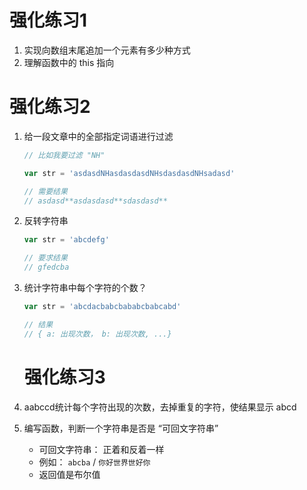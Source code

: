 # 强化练习1

1. 实现向数组末尾追加一个元素有多少种方式
2. 理解函数中的 this 指向

# 强化练习2

1. 给一段文章中的全部指定词语进行过滤

   ```javascript
   // 比如我要过滤 "NH"
   
   var str = 'asdasdNHasdasdasdNHsdasdasdNHsadasd'
   
   // 需要结果
   // asdasd**asdasdasd**sdasdasd**
   ```

2. 反转字符串

   ```javascript
   var str = 'abcdefg'
   
   // 要求结果
   // gfedcba
   ```

3. 统计字符串中每个字符的个数？

   ```javascript
   var str = 'abcdacbabcbababcbabcabd'
   
   // 结果
   // { a: 出现次数， b: 出现次数, ...}
   ```

   # 强化练习3

1. aabccd统计每个字符出现的次数，去掉重复的字符，使结果显示 abcd

2. 编写函数，判断一个字符串是否是 “可回文字符串”

   - 可回文字符串： 正着和反着一样
   - 例如： `abcba` / `你好世界世好你` 
   - 返回值是布尔值

   